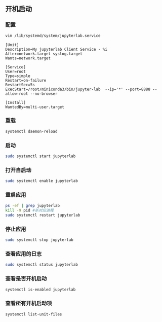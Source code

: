 ## 开机启动
### 配置
```bash
vim /lib/systemd/system/jupyterlab.service
```
```vim
[Unit]
Description=My jupyterlab Client Service - %i
After=network.target syslog.target
Wants=network.target

[Service]
User=root
Type=simple
Restart=on-failure
RestartSec=5s
ExecStart=/root/miniconda3/bin/jupyter-lab  --ip='*' --port=8888 --allow-root --no-browser

[Install]
WantedBy=multi-user.target
```
### 重载
```bash
systemctl daemon-reload
```
### 启动
```bash
sudo systemctl start jupyterlab
```
### 打开自启动
```bash
sudo systemctl enable jupyterlab
```
### 重启应用
```bash
ps -ef | grep jupyterlab 
kill -9 pid #杀对应进程
sudo systemctl restart jupyterlab
```
### 停止应用
```bash
sudo systemctl stop jupyterlab
```
### 查看应用的日志
```bash
sudo systemctl status jupyterlab
```
### 查看是否开机启动
```bash
systemctl is-enabled jupyterlab
```
### 查看所有开机启动项
```bash
systemctl list-unit-files
```
